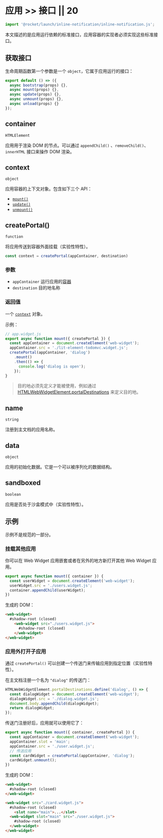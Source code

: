 # 应用 >> 接口 || 20

```js script
import '@rocket/launch/inline-notification/inline-notification.js';
```

本文描述的是应用运行依赖的标准接口，应用容器的实现者必须实现这些标准接口。

## 获取接口

生命周期函数第一个参数是一个 `object`，它属于应用运行的接口：

```js
export default () => ({
  async bootstrap(props) {},
  async mount(props) {},
  async update(props) {},
  async unmount(props) {},
  async unload(props) {}
});
```

## container

`HTMLElement`

应用用于渲染 DOM 的节点。可以通过 `appendChild()` 、`removeChild()`、`innerHTML` 接口来操作 DOM 渲染。

## context

`object`

应用容器的上下文对象。包含如下三个 API：

* [`mount()`](../container/interfaces/html-web-widget-element.md#mount)
* [`update()`](../container/interfaces/html-web-widget-element.md#update)
* [`unmount()`](../container/interfaces/html-web-widget-element.md#unmount)

## createPortal()

`function`

将应用传送到容器外面挂载（实验性特性）。

```js
const context = createPortal(appContainer, destination)
```

### 参数

* `appContainer` 运行应用的[容器](../container/overview.md)
* `destination` 目的地名称

### 返回值

一个 [`context`](#context) 对象。

示例：

```js
// app.widget.js
export async function mount({ createPortal }) {
  const appContainer = document.createElement('web-widget');
  appContainer.src = './lit-element-todomvc.widget.js';
  createPortal(appContainer, 'dialog')
    .mount()
    .then(() => {
      console.log('dialog is open');
    });
}
```

> 目的地必须先定义才能被使用，例如通过 [HTMLWebWidgetElement.portalDestinations](../container/interfaces/html-web-widget-element.md#portaldestinations) 来定义目的地。

## name

`string`

注册到主文档的应用名称。

## data

`object`

应用的初始化数据。它是一个可以被序列化的数据结构。

## sandboxed

`boolean`

应用是否处于沙盒模式中（实验性特性）。

## 示例

<inline-notification type="tip">

示例不是规范的一部分。

</inline-notification>

### 挂载其他应用

你可以在 Web Widget 应用嵌套或者在另外的地方新打开其他 Web Widget 应用。

```js
export async function mount({ container }) {
  const userWidget = document.createElement('web-widget');
  userWidget.src = './users.widget.js';
  container.appendChild(userWidget);
})
```

生成的 DOM：

```html
<web-widget>
  #shadow-root (closed)
    <web-widget src="./users.widget.js">
      #shadow-root (closed)
    </web-widget>
</web-widget>
```

### 应用外打开子应用

通过 `createPortal()` 可以创建一个传送门来传输应用到指定位置（实验性特性）。

在主文档注册一个名为 `"dialog"` 的传送门：

```js
HTMLWebWidgetElement.portalDestinations.define('dialog', () => {
  const dialogWidget = document.createElement('web-widget');
  dialogWidget.src = './dialog.widget.js';
  document.body.appendChild(dialogWidget);
  return dialogWidget;
});
```

传送门注册好后，应用就可以使用它了：

```js
export async function mount({ container, createPortal }) {
  const appContainer = document.createElement('web-widget');
  appContainer.slot = 'main';
  appContainer.src = './user.widget.js';
  // 传送应用
  const cardWidget = createPortal(appContainer, 'dialog');
  cardWidget.unmount();
})
```

生成的 DOM：

```html
<web-widget>
  #shadow-root (closed)
</web-widget>

<web-widget src="./card.widget.js">
  #shadow-root (closed)
    <slot name="main">...</slot>
  <web-widget slot="main" src="./user.widget.js">
    #shadow-root (closed)
  </web-widget>
</web-widget>
```